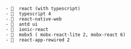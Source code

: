 
    - 🤣  react (with typescript)
    - 🤣  typescript 4
    - 🤣  react-native-web 
    - 🤣  antd ui 
    - 🤣  ionic-react 
    - 🤣  mobx5 ( mobx-react-lite 2, mobx-react 6) 
    - 🤣  react-app-rewired 2 
 
